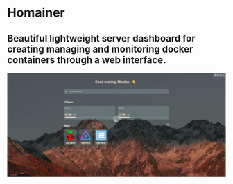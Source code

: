# Homainer

## Beautiful lightweight server dashboard for creating managing and monitoring docker containers through a web interface.

![Dashboard demo picture](demos/1-homainer-home-demo.png)